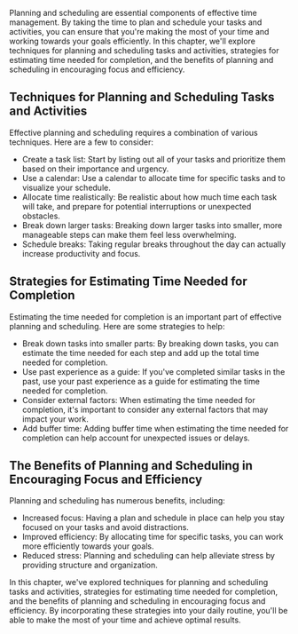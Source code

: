 
Planning and scheduling are essential components of effective time management. By taking the time to plan and schedule your tasks and activities, you can ensure that you're making the most of your time and working towards your goals efficiently. In this chapter, we'll explore techniques for planning and scheduling tasks and activities, strategies for estimating time needed for completion, and the benefits of planning and scheduling in encouraging focus and efficiency.

Techniques for Planning and Scheduling Tasks and Activities
-----------------------------------------------------------

Effective planning and scheduling requires a combination of various techniques. Here are a few to consider:

* Create a task list: Start by listing out all of your tasks and prioritize them based on their importance and urgency.
* Use a calendar: Use a calendar to allocate time for specific tasks and to visualize your schedule.
* Allocate time realistically: Be realistic about how much time each task will take, and prepare for potential interruptions or unexpected obstacles.
* Break down larger tasks: Breaking down larger tasks into smaller, more manageable steps can make them feel less overwhelming.
* Schedule breaks: Taking regular breaks throughout the day can actually increase productivity and focus.

Strategies for Estimating Time Needed for Completion
----------------------------------------------------

Estimating the time needed for completion is an important part of effective planning and scheduling. Here are some strategies to help:

* Break down tasks into smaller parts: By breaking down tasks, you can estimate the time needed for each step and add up the total time needed for completion.
* Use past experience as a guide: If you've completed similar tasks in the past, use your past experience as a guide for estimating the time needed for completion.
* Consider external factors: When estimating the time needed for completion, it's important to consider any external factors that may impact your work.
* Add buffer time: Adding buffer time when estimating the time needed for completion can help account for unexpected issues or delays.

The Benefits of Planning and Scheduling in Encouraging Focus and Efficiency
---------------------------------------------------------------------------

Planning and scheduling has numerous benefits, including:

* Increased focus: Having a plan and schedule in place can help you stay focused on your tasks and avoid distractions.
* Improved efficiency: By allocating time for specific tasks, you can work more efficiently towards your goals.
* Reduced stress: Planning and scheduling can help alleviate stress by providing structure and organization.

In this chapter, we've explored techniques for planning and scheduling tasks and activities, strategies for estimating time needed for completion, and the benefits of planning and scheduling in encouraging focus and efficiency. By incorporating these strategies into your daily routine, you'll be able to make the most of your time and achieve optimal results.
